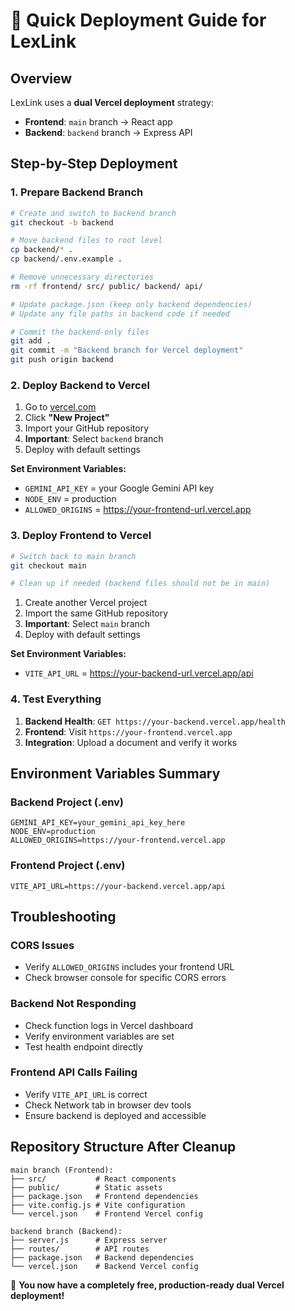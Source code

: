 # 🚀 Quick Deployment Guide for LexLink

## Overview
LexLink uses a **dual Vercel deployment** strategy:
- **Frontend**: `main` branch → React app
- **Backend**: `backend` branch → Express API

## Step-by-Step Deployment

### 1. Prepare Backend Branch

```bash
# Create and switch to backend branch
git checkout -b backend

# Move backend files to root level
cp backend/* .
cp backend/.env.example .

# Remove unnecessary directories
rm -rf frontend/ src/ public/ backend/ api/

# Update package.json (keep only backend dependencies)
# Update any file paths in backend code if needed

# Commit the backend-only files
git add .
git commit -m "Backend branch for Vercel deployment"
git push origin backend
```

### 2. Deploy Backend to Vercel

1. Go to [vercel.com](https://vercel.com)
2. Click **"New Project"**
3. Import your GitHub repository
4. **Important**: Select `backend` branch
5. Deploy with default settings

**Set Environment Variables:**
- `GEMINI_API_KEY` = your Google Gemini API key
- `NODE_ENV` = production
- `ALLOWED_ORIGINS` = https://your-frontend-url.vercel.app

### 3. Deploy Frontend to Vercel

```bash
# Switch back to main branch
git checkout main

# Clean up if needed (backend files should not be in main)
```

1. Create another Vercel project
2. Import the same GitHub repository
3. **Important**: Select `main` branch
4. Deploy with default settings

**Set Environment Variables:**
- `VITE_API_URL` = https://your-backend-url.vercel.app/api

### 4. Test Everything

1. **Backend Health**: `GET https://your-backend.vercel.app/health`
2. **Frontend**: Visit `https://your-frontend.vercel.app`
3. **Integration**: Upload a document and verify it works

## Environment Variables Summary

### Backend Project (.env)
```env
GEMINI_API_KEY=your_gemini_api_key_here
NODE_ENV=production
ALLOWED_ORIGINS=https://your-frontend.vercel.app
```

### Frontend Project (.env)
```env
VITE_API_URL=https://your-backend.vercel.app/api
```

## Troubleshooting

### CORS Issues
- Verify `ALLOWED_ORIGINS` includes your frontend URL
- Check browser console for specific CORS errors

### Backend Not Responding
- Check function logs in Vercel dashboard
- Verify environment variables are set
- Test health endpoint directly

### Frontend API Calls Failing
- Verify `VITE_API_URL` is correct
- Check Network tab in browser dev tools
- Ensure backend is deployed and accessible

## Repository Structure After Cleanup

```
main branch (Frontend):
├── src/           # React components
├── public/        # Static assets  
├── package.json   # Frontend dependencies
├── vite.config.js # Vite configuration
└── vercel.json    # Frontend Vercel config

backend branch (Backend):
├── server.js      # Express server
├── routes/        # API routes
├── package.json   # Backend dependencies
└── vercel.json    # Backend Vercel config
```

🎉 **You now have a completely free, production-ready dual Vercel deployment!**